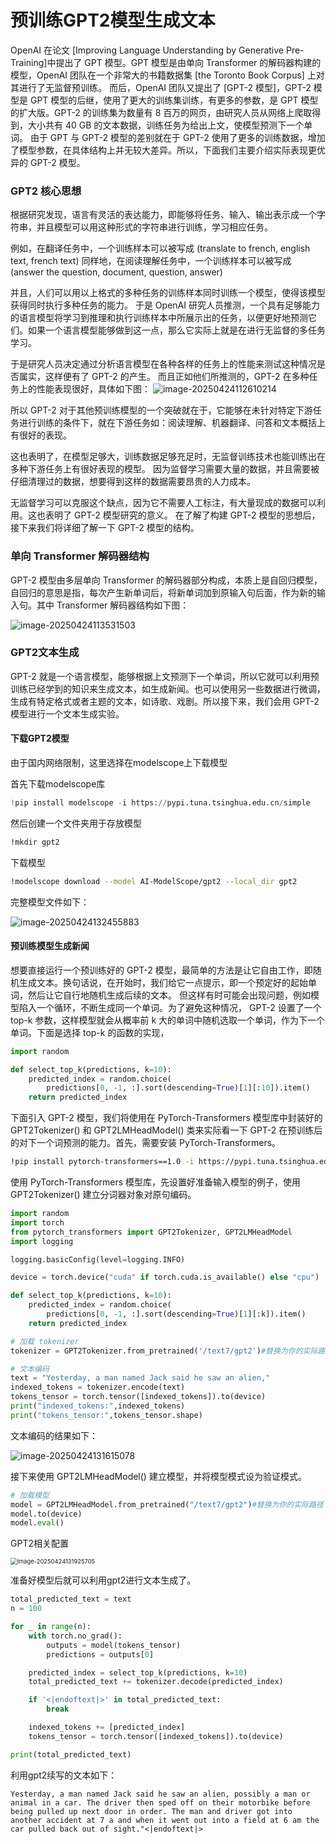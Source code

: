 # 预训练GPT2模型生成文本

OpenAI 在论文 [Improving Language Understanding by Generative Pre-Training]中提出了 GPT 模型。GPT 模型是由单向 Transformer 的解码器构建的模型，OpenAI 团队在一个非常大的书籍数据集 [the Toronto Book Corpus] 上对其进行了无监督预训练。
而后，OpenAI 团队又提出了 [GPT-2 模型]，GPT-2 模型是 GPT 模型的后继，使用了更大的训练集训练，有更多的参数，是 GPT 模型的扩大版。GPT-2 的训练集为数量有 8 百万的网页，由研究人员从网络上爬取得到，大小共有 40 GB 的文本数据，训练任务为给出上文，使模型预测下一个单词。
由于 GPT 与 GPT-2 模型的差别就在于 GPT-2 使用了更多的训练数据，增加了模型参数，在具体结构上并无较大差异。所以，下面我们主要介绍实际表现更优异的 GPT-2 模型。

### GPT2 核心思想

根据研究发现，语言有灵活的表达能力，即能够将任务、输入、输出表示成一个字符串，并且模型可以用这种形式的字符串进行训练，学习相应任务。

例如，在翻译任务中，一个训练样本可以被写成
(translate to french, english text, french text)
同样地，在阅读理解任务中，一个训练样本可以被写成
(answer the question, document, question, answer)

并且，人们可以用以上格式的多种任务的训练样本同时训练一个模型，使得该模型获得同时执行多种任务的能力。
于是 OpenAI 研究人员推测，一个具有足够能力的语言模型将学习到推理和执行训练样本中所展示出的任务，以便更好地预测它们。如果一个语言模型能够做到这一点，那么它实际上就是在进行无监督的多任务学习。

于是研究人员决定通过分析语言模型在各种各样的任务上的性能来测试这种情况是否属实，这样便有了 GPT-2 的产生。
而且正如他们所推测的，GPT-2 在多种任务上的性能表现很好，具体如下图：
![image-20250424112610214](image/image-20250424112610214.png)

所以 GPT-2 对于其他预训练模型的一个突破就在于，它能够在未针对特定下游任务进行训练的条件下，就在下游任务如：阅读理解、机器翻译、问答和文本概括上有很好的表现。

这也表明了，在模型足够大，训练数据足够充足时，无监督训练技术也能训练出在多种下游任务上有很好表现的模型。
因为监督学习需要大量的数据，并且需要被仔细清理过的数据，想要得到这样的数据需要昂贵的人力成本。

无监督学习可以克服这个缺点，因为它不需要人工标注，有大量现成的数据可以利用。这也表明了 GPT-2 模型研究的意义。
在了解了构建 GPT-2 模型的思想后，接下来我们将详细了解一下 GPT-2 模型的结构。

### **单向 Transformer 解码器结构**

GPT-2 模型由多层单向 Transformer 的解码器部分构成，本质上是自回归模型，自回归的意思是指，每次产生新单词后，将新单词加到原输入句后面，作为新的输入句。其中 Transformer 解码器结构如下图：

![image-20250424113531503](image/image-20250424113531503.png)

### GPT2文本生成

GPT-2 就是一个语言模型，能够根据上文预测下一个单词，所以它就可以利用预训练已经学到的知识来生成文本，如生成新闻。也可以使用另一些数据进行微调，生成有特定格式或者主题的文本，如诗歌、戏剧。所以接下来，我们会用 GPT-2 模型进行一个文本生成实验。

#### 下载GPT2模型

由于国内网络限制，这里选择在modelscope上下载模型

首先下载modelscope库

```python
!pip install modelscope -i https://pypi.tuna.tsinghua.edu.cn/simple
```

然后创建一个文件夹用于存放模型

```bash
!mkdir gpt2
```

下载模型

```bash
!modelscope download --model AI-ModelScope/gpt2 --local_dir gpt2
```

完整模型文件如下：

![image-20250424132455883](image/image-20250424132455883.png)

#### **预训练模型生成新闻**

想要直接运行一个预训练好的 GPT-2 模型，最简单的方法是让它自由工作，即随机生成文本。换句话说，在开始时，我们给它一点提示，即一个预定好的起始单词，然后让它自行地随机生成后续的文本。
但这样有时可能会出现问题，例如模型陷入一个循环，不断生成同一个单词。为了避免这种情况， GPT-2 设置了一个 top-k 参数，这样模型就会从概率前 k 大的单词中随机选取一个单词，作为下一个单词。下面是选择 top-k 的函数的实现，

```Python
import random

def select_top_k(predictions, k=10):
    predicted_index = random.choice(
        predictions[0, -1, :].sort(descending=True)[1][:10]).item()
    return predicted_index

```

下面引入 GPT-2 模型，我们将使用在 PyTorch-Transformers 模型库中封装好的 GPT2Tokenizer() 和 GPT2LMHeadModel() 类来实际看一下 GPT-2 在预训练后的对下一个词预测的能力。首先，需要安装 PyTorch-Transformers。

```bash
!pip install pytorch-transformers==1.0 -i https://pypi.tuna.tsinghua.edu.cn/simple
```

使用 PyTorch-Transformers 模型库，先设置好准备输入模型的例子，使用 GPT2Tokenizer() 建立分词器对象对原句编码。

```python
import random
import torch
from pytorch_transformers import GPT2Tokenizer, GPT2LMHeadModel
import logging

logging.basicConfig(level=logging.INFO)

device = torch.device("cuda" if torch.cuda.is_available() else "cpu")

def select_top_k(predictions, k=10):
    predicted_index = random.choice(
        predictions[0, -1, :].sort(descending=True)[1][:k]).item()
    return predicted_index

# 加载 tokenizer
tokenizer = GPT2Tokenizer.from_pretrained('/text7/gpt2')#替换为你的实际路径

# 文本编码
text = "Yesterday, a man named Jack said he saw an alien,"
indexed_tokens = tokenizer.encode(text)
tokens_tensor = torch.tensor([indexed_tokens]).to(device)
print("indexed_tokens:",indexed_tokens)
print("tokens_tensor:",tokens_tensor.shape)

```

文本编码的结果如下：

![image-20250424131615078](image/image-20250424131615078.png)



接下来使用 GPT2LMHeadModel() 建立模型，并将模型模式设为验证模式。

```Python
# 加载模型
model = GPT2LMHeadModel.from_pretrained("/text7/gpt2")#替换为你的实际路径
model.to(device)
model.eval()

```

GPT2相关配置

<img src="image/image-20250424131925705.png" alt="image-20250424131925705" style="zoom:67%;" />

准备好模型后就可以利用gpt2进行文本生成了。

```Python
total_predicted_text = text
n = 100

for _ in range(n):
    with torch.no_grad():
        outputs = model(tokens_tensor)
        predictions = outputs[0]

    predicted_index = select_top_k(predictions, k=10)
    total_predicted_text += tokenizer.decode(predicted_index)

    if '<|endoftext|>' in total_predicted_text:
        break

    indexed_tokens += [predicted_index]
    tokens_tensor = torch.tensor([indexed_tokens]).to(device)

print(total_predicted_text)
```

利用gpt2续写的文本如下：

```Txt
Yesterday, a man named Jack said he saw an alien, possibly a man or animal in a car. The driver then sped off on their motorbike before being pulled up next door in order. The man and driver got into another accident at 7 a and when it went out into a field at 6 am the car pulled back out of sight."<|endoftext|>
```

